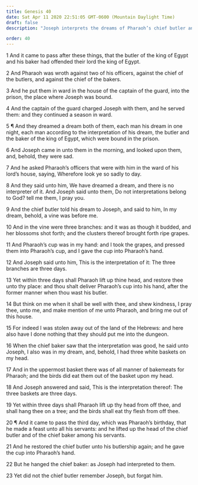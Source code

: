 ```yaml
---
title: Genesis 40
date: Sat Apr 11 2020 22:51:05 GMT-0600 (Mountain Daylight Time)
draft: false
description: "Joseph interprets the dreams of Pharaoh’s chief butler and chief baker—The butler fails to tell Pharaoh about Joseph."

order: 40
---
```

    
1 And it came to pass after these things, that the butler of the king of Egypt and his baker had offended their lord the king of Egypt.

2 And Pharaoh was wroth against two of his officers, against the chief of the butlers, and against the chief of the bakers.

3 And he put them in ward in the house of the captain of the guard, into the prison, the place where Joseph was bound.

4 And the captain of the guard charged Joseph with them, and he served them: and they continued a season in ward.

5 ¶ And they dreamed a dream both of them, each man his dream in one night, each man according to the interpretation of his dream, the butler and the baker of the king of Egypt, which were bound in the prison.

6 And Joseph came in unto them in the morning, and looked upon them, and, behold, they were sad.

7 And he asked Pharaoh’s officers that were with him in the ward of his lord’s house, saying, Wherefore look ye so sadly to day.

8 And they said unto him, We have dreamed a dream, and there is no interpreter of it. And Joseph said unto them, Do not interpretations belong to God? tell me them, I pray you.

9 And the chief butler told his dream to Joseph, and said to him, In my dream, behold, a vine was before me.

10 And in the vine were three branches: and it was as though it budded, and her blossoms shot forth; and the clusters thereof brought forth ripe grapes.

11 And Pharaoh’s cup was in my hand: and I took the grapes, and pressed them into Pharaoh’s cup, and I gave the cup into Pharaoh’s hand.

12 And Joseph said unto him, This is the interpretation of it: The three branches are three days.

13 Yet within three days shall Pharaoh lift up thine head, and restore thee unto thy place: and thou shalt deliver Pharaoh’s cup into his hand, after the former manner when thou wast his butler.

14 But think on me when it shall be well with thee, and shew kindness, I pray thee, unto me, and make mention of me unto Pharaoh, and bring me out of this house.

15 For indeed I was stolen away out of the land of the Hebrews: and here also have I done nothing that they should put me into the dungeon.

16 When the chief baker saw that the interpretation was good, he said unto Joseph, I also was in my dream, and, behold, I had three white baskets on my head.

17 And in the uppermost basket there was of all manner of bakemeats for Pharaoh; and the birds did eat them out of the basket upon my head.

18 And Joseph answered and said, This is the interpretation thereof: The three baskets are three days.

19 Yet within three days shall Pharaoh lift up thy head from off thee, and shall hang thee on a tree; and the birds shall eat thy flesh from off thee.

20 ¶ And it came to pass the third day, which was Pharaoh’s birthday, that he made a feast unto all his servants: and he lifted up the head of the chief butler and of the chief baker among his servants.

21 And he restored the chief butler unto his butlership again; and he gave the cup into Pharaoh’s hand.

22 But he hanged the chief baker: as Joseph had interpreted to them.

23 Yet did not the chief butler remember Joseph, but forgat him.
